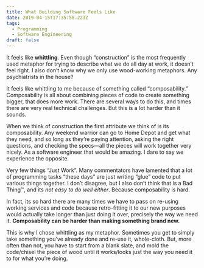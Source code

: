 ```yaml
---
title: What Building Software Feels Like
date: 2019-04-15T17:35:58.223Z
tags:
  - Programming
  - Software Engineering
draft: false
---
```

It feels like **whittling**. Even though “construction” is the most frequently used metaphor for trying to describe what we do all day at work, it doesn’t feel right. I also don’t know why we only use wood-working metaphors. Any psychiatrists in the house?

It feels like whittling to me because of something called “composability.” Composability is all about combining pieces of code to create something bigger, that does more work. There are several ways to do this, and times there are very real technical challenges. But this is a lot harder than it sounds.

When we think of construction the first attribute we think of is its composability. Any weekend warrior can go to Home Depot and get what they need, and so long as they’re paying attention, asking the right questions, and checking the specs—all the pieces will work together very nicely. As a software engineer that would be amazing. I dare to say we experience the opposite.

Very few things “Just Work”. Many commentators have lamented that a lot of programming tasks “these days” are just writing “glue” code to put various things together. I don’t disagree, but I also don’t think that is a Bad Thing™️, and its _not easy to do well either_. Because composability is hard.

In fact, its so hard there are many times we have to pass on re-using working services and code because retro-fitting it to our new purposes would actually take longer than just doing it over, precisely the way we need it. **Composability can be harder than making something brand new.**

This is why I chose whittling as my metaphor. Sometimes you get to simply take something you’ve already done and re-use it, whole-cloth. But, more often than not, you have to start from a blank slate, and mold the code/chisel the piece of wood until it works/looks just the way you need it to for what you’re doing.
